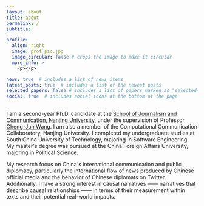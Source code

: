```yaml
---
layout: about
title: about
permalink: /
subtitle:

profile:
  align: right
  image: prof_pic.jpg
  image_circular: false # crops the image to make it circular
  more_info: >
    <p></p>

news: true  # includes a list of news items
latest_posts: true  # includes a list of the newest posts
selected_papers: false # includes a list of papers marked as "selected={true}"
social: true  # includes social icons at the bottom of the page
---
```


I am a second-year Ph.D. candidate at the [School of Journalism and Communication, Nanjing University](https://jc.nju.edu.cn/main.htm), under the supervision of Professor [Cheng-Jun Wang](https://chengjun.github.io). I am also a member of the Computational Communication Collaboratory, Nanjing University. I completed my undergraduate studies at South China University of Technology, majoring in Software Engineering. My master's degree was pursued at the China Foreign Affairs University, majoring in Political Science.

My research focus on China's international communication and public diplomacy, particularly the international flow of news produced by Chinese official media and the behavior of Chinese diplomats on Twitter. Additionally, I have a strong interest in causal narratives —— narratives that describe causal relationships —— in terms of their measurement within texts and their potential real-world impacts.
